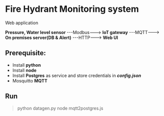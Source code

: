 # Fire Hydrant Monitoring system
Web application 


**Pressure, Water level sensor** ---Modbus---> **IoT gateway** ---MQTT---> **On premises server(DB & Alert)** ---HTTP---> **Web UI**
<br>

## Prerequisite:
* Install **python**
* Install **node**
* Install **Postgres** as service and store credentials in ***config.json***
* Mosquitto **MQTT**

## Run
> python datagen.py
> node mqtt2postgres.js
